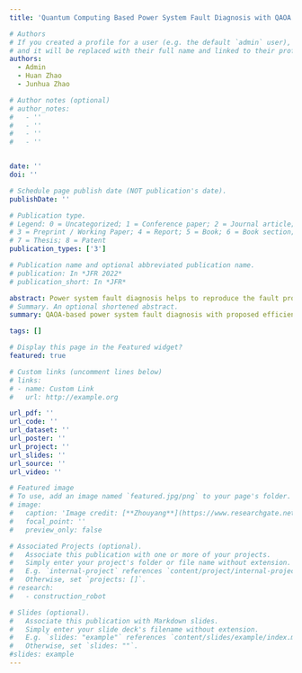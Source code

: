 ```yaml
---
title: 'Quantum Computing Based Power System Fault Diagnosis with QAOA and Efficient Gate Decomposition'

# Authors
# If you created a profile for a user (e.g. the default `admin` user), write the username (folder name) here
# and it will be replaced with their full name and linked to their profile.
authors:
  - Admin
  - Huan Zhao
  - Junhua Zhao

# Author notes (optional)
# author_notes:
#   - ''
#   - ''
#   - ''
#   - ''


date: ''
doi: ''

# Schedule page publish date (NOT publication's date).
publishDate: ''

# Publication type.
# Legend: 0 = Uncategorized; 1 = Conference paper; 2 = Journal article;
# 3 = Preprint / Working Paper; 4 = Report; 5 = Book; 6 = Book section;
# 7 = Thesis; 8 = Patent
publication_types: ['3']

# Publication name and optional abbreviated publication name.
# publication: In *JFR 2022*
# publication_short: In *JFR*

abstract: Power system fault diagnosis helps to reproduce the fault process and provide the dispatchers with a basis for fault decision-making. However, classical methods suffer from significant time-consuming, memory overhead, and computational complexity issues, especially in the case of many grid devices and large scales. Nowadays, with the continuous development of quantum computing, the optimal solution method based on quantum computing is expected to solve this problem. This paper proposes a power system fault diagnosis method based on Quantum Approximate Optimization Algorithm (QAOA) for the first time. The proposed method uses the Ising model to construct the problem Hamiltonian, which completely preserves the coupling relationship between the faulty components and the operation of PR and CB, and considers the failed/mal operation of PR and CB, as well as the wrong alarm. In addition, this paper proposes the symmetric equivalent decomposition of the multi-z-rotation gate, which can efficiently solve the PUBO problem under the current equipment limitations using QAOA. The paper also reduces the required number of qubits through the small probability events characteristic of the power system. Case studies based on an example system were conducted, which demonstrate the effectiveness of the proposed method. Moreover, experiments show that the quantum algorithm may have a faster speed than the classical algorithm.
# Summary. An optional shortened abstract.
summary: QAOA-based power system fault diagnosis with proposed efficient quantum gate decomposition.

tags: []

# Display this page in the Featured widget?
featured: true

# Custom links (uncomment lines below)
# links:
# - name: Custom Link
#   url: http://example.org

url_pdf: ''
url_code: ''
url_dataset: ''
url_poster: ''
url_project: ''
url_slides: ''
url_source: ''
url_video: ''

# Featured image
# To use, add an image named `featured.jpg/png` to your page's folder.
# image:
#   caption: 'Image credit: [**Zhouyang**](https://www.researchgate.net/profile/Zhou-Yang-18/research)'
#   focal_point: ''
#   preview_only: false

# Associated Projects (optional).
#   Associate this publication with one or more of your projects.
#   Simply enter your project's folder or file name without extension.
#   E.g. `internal-project` references `content/project/internal-project/index.md`.
#   Otherwise, set `projects: []`.
# research:
#   - construction_robot

# Slides (optional).
#   Associate this publication with Markdown slides.
#   Simply enter your slide deck's filename without extension.
#   E.g. `slides: "example"` references `content/slides/example/index.md`.
#   Otherwise, set `slides: ""`.
#slides: example
---
```

